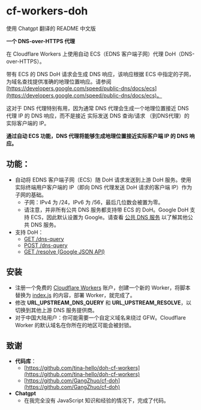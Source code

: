 # cf-workers-doh

使用 Chatgpt 翻译的 README 中文版

**一个 DNS-over-HTTPS 代理**

在 Cloudflare Workers 上使用自动 ECS（EDNS 客户端子网）代理 DoH（DNS-over-HTTPS）。

带有 ECS 的 DNS DoH 请求会生成 DNS 响应，该响应根据 ECS 中指定的子网，为域名查找提供准确的地理位置响应。请参阅 [https://developers.google.com/speed/public-dns/docs/ecs](https://developers.google.com/speed/public-dns/docs/ecs)。

这对于 DNS 代理特别有用，因为通常 DNS 代理会生成一个地理位置接近 DNS 代理 IP 的 DNS 响应，而不是接近 实际发送 DNS 查询/请求 （到DNS代理）的 实际客户端的 IP。

**通过自动 ECS 功能，DNS 代理将能够生成地理位置接近实际客户端 IP 的 DNS 响应。**

## 功能：
- 自动将 EDNS 客户端子网（ECS）随 DoH 请求发送到上游 DoH 服务。使用实际终端用户客户端的 IP（即向 DNS 代理发送 DoH 请求的客户端 IP）作为子网的基础。
  - 子网：IPv4 为 /24，IPv6 为 /56，最后几位数会被置为零。
  - 请注意，并非所有公共 DNS 服务都支持带 ECS 的 DoH。Google DoH 支持 ECS，因此默认设置为 Google。请查看 [公共 DNS 服务](https://github.com/curl/curl/wiki/DNS-over-HTTPS) 以了解其他公共 DNS 服务。
- 支持 DoH：
  - [GET /dns-query](https://developers.google.com/speed/public-dns/docs/doh#methods)
  - [POST /dns-query](https://developers.google.com/speed/public-dns/docs/doh#methods)
  - [GET /resolve (Google JSON API)](https://developers.google.com/speed/public-dns/docs/doh/json)

## 安装
- 注册一个免费的 [Cloudflare Workers](https://workers.cloudflare.com/) 账户，创建一个新的 Worker，将脚本替换为 [index.js](/index.js) 的内容，部署 Worker，就完成了。
- 修改 **URL_UPSTREAM_DNS_QUERY** 和 **URL_UPSTREAM_RESOLVE**，以切换到其他上游 DNS 服务提供商。
- 对于中国大陆用户：你可能需要一个自定义域名来绕过 GFW。Cloudflare Worker 的默认域名在你所在的地区可能会被封锁。

## 致谢
- **代码库**：
  - [https://github.com/tina-hello/doh-cf-workers](https://github.com/tina-hello/doh-cf-workers)
  - [https://github.com/GangZhuo/cf-doh](https://github.com/GangZhuo/cf-doh)
- **Chatgpt**
  - 在我完全没有 JavaScript 知识和经验的情况下，完成了代码。
